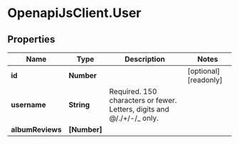 # OpenapiJsClient.User

## Properties

Name | Type | Description | Notes
------------ | ------------- | ------------- | -------------
**id** | **Number** |  | [optional] [readonly] 
**username** | **String** | Required. 150 characters or fewer. Letters, digits and @/./+/-/_ only. | 
**albumReviews** | **[Number]** |  | 


